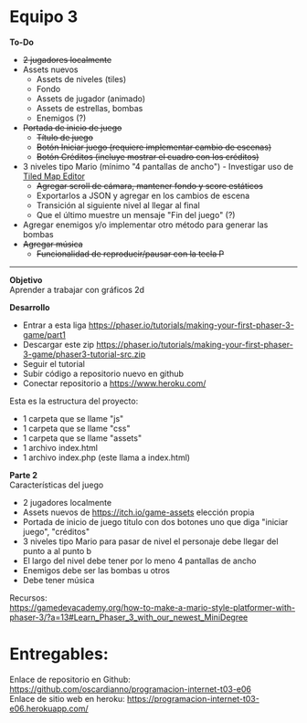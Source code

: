 # Equipo 3

**To-Do**  
- ~~2 jugadores localmente~~
- Assets nuevos
    - Assets de niveles (tiles)
    - Fondo
    - Assets de jugador (animado)
    - Assets de estrellas, bombas
    - Enemigos (?)
- ~~Portada de inicio de juego~~
    - ~~Título de juego~~
    - ~~Botón Iniciar juego (requiere implementar cambio de escenas)~~
    - ~~Botón Créditos (incluye mostrar el cuadro con los créditos)~~
- 3 niveles tipo Mario (mínimo "4 pantallas de ancho") - Investigar uso de [Tiled Map Editor](https://www.mapeditor.org/)
    - ~~Agregar scroll de cámara, mantener fondo y score estáticos~~
    - Exportarlos a JSON y agregar en los cambios de escena
    - Transición al siguiente nivel al llegar al final
    - Que el último muestre un mensaje "Fin del juego" (?)
- Agregar enemigos y/o implementar otro método para generar las bombas
- ~~Agregar música~~
    - ~~Funcionalidad de reproducir/pausar con la tecla P~~

***

**Objetivo**  
Aprender a trabajar con gráficos 2d



**Desarrollo**  
- Entrar a esta liga  https://phaser.io/tutorials/making-your-first-phaser-3-game/part1  
- Descargar este zip  https://phaser.io/tutorials/making-your-first-phaser-3-game/phaser3-tutorial-src.zip  
- Seguir el tutorial  
- Subir código a repositorio nuevo en github  
- Conectar repositorio a https://www.heroku.com/  



Esta es la estructura del proyecto:  
- 1 carpeta que se llame "js"  
- 1 carpeta que se llame "css"  
- 1 carpeta que se llame "assets"  
- 1 archivo index.html  
- 1 archivo index.php (este llama a index.html)  



**Parte 2**  
Características del juego  
- 2 jugadores localmente
- Assets nuevos de https://itch.io/game-assets elección propia 
- Portada de inicio de juego titulo con dos botones uno que diga "iniciar juego", "créditos"
- 3 niveles tipo Mario para pasar de nivel el personaje debe llegar del punto a al punto b  
- El largo del nivel debe tener por lo meno 4 pantallas de ancho
- Enemigos debe ser las bombas u otros
- Debe tener música



Recursos:  
https://gamedevacademy.org/how-to-make-a-mario-style-platformer-with-phaser-3/?a=13#Learn_Phaser_3_with_our_newest_MiniDegree





# Entregables:
Enlace de repositorio en Github: https://github.com/oscardianno/programacion-internet-t03-e06  
Enlace de sitio web en heroku: https://programacion-internet-t03-e06.herokuapp.com/  
